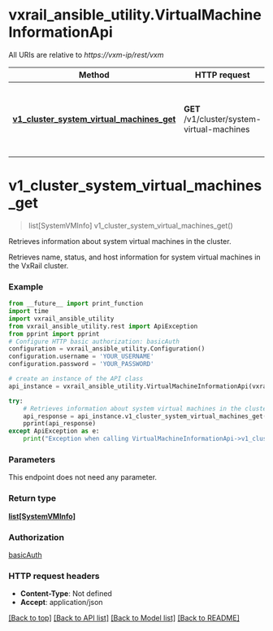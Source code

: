# vxrail_ansible_utility.VirtualMachineInformationApi

All URIs are relative to *https://vxm-ip/rest/vxm*

Method | HTTP request | Description
------------- | ------------- | -------------
[**v1_cluster_system_virtual_machines_get**](VirtualMachineInformationApi.md#v1_cluster_system_virtual_machines_get) | **GET** /v1/cluster/system-virtual-machines | Retrieves information about system virtual machines in the cluster.

# **v1_cluster_system_virtual_machines_get**
> list[SystemVMInfo] v1_cluster_system_virtual_machines_get()

Retrieves information about system virtual machines in the cluster.

Retrieves name, status, and host information for system virtual machines in the VxRail cluster.

### Example
```python
from __future__ import print_function
import time
import vxrail_ansible_utility
from vxrail_ansible_utility.rest import ApiException
from pprint import pprint
# Configure HTTP basic authorization: basicAuth
configuration = vxrail_ansible_utility.Configuration()
configuration.username = 'YOUR_USERNAME'
configuration.password = 'YOUR_PASSWORD'

# create an instance of the API class
api_instance = vxrail_ansible_utility.VirtualMachineInformationApi(vxrail_ansible_utility.ApiClient(configuration))

try:
    # Retrieves information about system virtual machines in the cluster.
    api_response = api_instance.v1_cluster_system_virtual_machines_get()
    pprint(api_response)
except ApiException as e:
    print("Exception when calling VirtualMachineInformationApi->v1_cluster_system_virtual_machines_get: %s\n" % e)
```

### Parameters
This endpoint does not need any parameter.

### Return type

[**list[SystemVMInfo]**](SystemVMInfo.md)

### Authorization

[basicAuth](../README.md#basicAuth)

### HTTP request headers

 - **Content-Type**: Not defined
 - **Accept**: application/json

[[Back to top]](#) [[Back to API list]](../README.md#documentation-for-api-endpoints) [[Back to Model list]](../README.md#documentation-for-models) [[Back to README]](../README.md)

